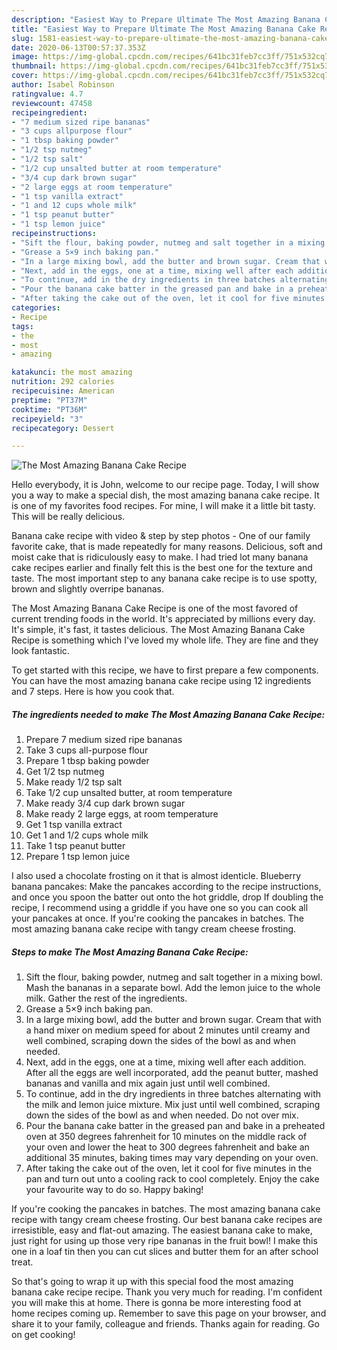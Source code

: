 ```yaml
---
description: "Easiest Way to Prepare Ultimate The Most Amazing Banana Cake Recipe"
title: "Easiest Way to Prepare Ultimate The Most Amazing Banana Cake Recipe"
slug: 1581-easiest-way-to-prepare-ultimate-the-most-amazing-banana-cake-recipe
date: 2020-06-13T00:57:37.353Z
image: https://img-global.cpcdn.com/recipes/641bc31feb7cc3ff/751x532cq70/the-most-amazing-banana-cake-recipe-recipe-main-photo.jpg
thumbnail: https://img-global.cpcdn.com/recipes/641bc31feb7cc3ff/751x532cq70/the-most-amazing-banana-cake-recipe-recipe-main-photo.jpg
cover: https://img-global.cpcdn.com/recipes/641bc31feb7cc3ff/751x532cq70/the-most-amazing-banana-cake-recipe-recipe-main-photo.jpg
author: Isabel Robinson
ratingvalue: 4.7
reviewcount: 47458
recipeingredient:
- "7 medium sized ripe bananas"
- "3 cups allpurpose flour"
- "1 tbsp baking powder"
- "1/2 tsp nutmeg"
- "1/2 tsp salt"
- "1/2 cup unsalted butter at room temperature"
- "3/4 cup dark brown sugar"
- "2 large eggs at room temperature"
- "1 tsp vanilla extract"
- "1 and 12 cups whole milk"
- "1 tsp peanut butter"
- "1 tsp lemon juice"
recipeinstructions:
- "Sift the flour, baking powder, nutmeg and salt together in a mixing bowl. Mash the bananas in a separate bowl. Add the lemon juice to the whole milk. Gather the rest of the ingredients."
- "Grease a 5×9 inch baking pan."
- "In a large mixing bowl, add the butter and brown sugar. Cream that with a hand mixer on medium speed for about 2 minutes until creamy and well combined, scraping down the sides of the bowl as and when needed."
- "Next, add in the eggs, one at a time, mixing well after each addition. After all the eggs are well incorporated, add the peanut butter, mashed bananas and vanilla and mix again just until well combined."
- "To continue, add in the dry ingredients in three batches alternating with the milk and lemon juice mixture. Mix just until well combined, scraping down the sides of the bowl as and when needed. Do not over mix."
- "Pour the banana cake batter in the greased pan and bake in a preheated oven at 350 degrees fahrenheit for 10 minutes on the middle rack of your oven and lower the heat to 300 degrees fahrenheit and bake an additional 35 minutes, baking times may vary depending on your oven."
- "After taking the cake out of the oven, let it cool for five minutes in the pan and turn out unto a cooling rack to cool completely. Enjoy the cake your favourite way to do so. Happy baking!"
categories:
- Recipe
tags:
- the
- most
- amazing

katakunci: the most amazing 
nutrition: 292 calories
recipecuisine: American
preptime: "PT37M"
cooktime: "PT36M"
recipeyield: "3"
recipecategory: Dessert

---
```



![The Most Amazing Banana Cake Recipe](https://img-global.cpcdn.com/recipes/641bc31feb7cc3ff/751x532cq70/the-most-amazing-banana-cake-recipe-recipe-main-photo.jpg)

Hello everybody, it is John, welcome to our recipe page. Today, I will show you a way to make a special dish, the most amazing banana cake recipe. It is one of my favorites food recipes. For mine, I will make it a little bit tasty. This will be really delicious.

Banana cake recipe with video &amp; step by step photos - One of our family favorite cake, that is made repeatedly for many reasons. Delicious, soft and moist cake that is ridiculously easy to make. I had tried lot many banana cake recipes earlier and finally felt this is the best one for the texture and taste. The most important step to any banana cake recipe is to use spotty, brown and slightly overripe bananas.

The Most Amazing Banana Cake Recipe is one of the most favored of current trending foods in the world. It's appreciated by millions every day. It's simple, it's fast, it tastes delicious. The Most Amazing Banana Cake Recipe is something which I've loved my whole life. They are fine and they look fantastic.


To get started with this recipe, we have to first prepare a few components. You can have the most amazing banana cake recipe using 12 ingredients and 7 steps. Here is how you cook that.

<!--inarticleads1-->

##### The ingredients needed to make The Most Amazing Banana Cake Recipe:

1. Prepare 7 medium sized ripe bananas
1. Take 3 cups all-purpose flour
1. Prepare 1 tbsp baking powder
1. Get 1/2 tsp nutmeg
1. Make ready 1/2 tsp salt
1. Take 1/2 cup unsalted butter, at room temperature
1. Make ready 3/4 cup dark brown sugar
1. Make ready 2 large eggs, at room temperature
1. Get 1 tsp vanilla extract
1. Get 1 and 1/2 cups whole milk
1. Take 1 tsp peanut butter
1. Prepare 1 tsp lemon juice


I also used a chocolate frosting on it that is almost identicle. Blueberry banana pancakes: Make the pancakes according to the recipe instructions, and once you spoon the batter out onto the hot griddle, drop If doubling the recipe, I recommend using a griddle if you have one so you can cook all your pancakes at once. If you&#39;re cooking the pancakes in batches. The most amazing banana cake recipe with tangy cream cheese frosting. 

<!--inarticleads2-->

##### Steps to make The Most Amazing Banana Cake Recipe:

1. Sift the flour, baking powder, nutmeg and salt together in a mixing bowl. Mash the bananas in a separate bowl. Add the lemon juice to the whole milk. Gather the rest of the ingredients.
1. Grease a 5×9 inch baking pan.
1. In a large mixing bowl, add the butter and brown sugar. Cream that with a hand mixer on medium speed for about 2 minutes until creamy and well combined, scraping down the sides of the bowl as and when needed.
1. Next, add in the eggs, one at a time, mixing well after each addition. After all the eggs are well incorporated, add the peanut butter, mashed bananas and vanilla and mix again just until well combined.
1. To continue, add in the dry ingredients in three batches alternating with the milk and lemon juice mixture. Mix just until well combined, scraping down the sides of the bowl as and when needed. Do not over mix.
1. Pour the banana cake batter in the greased pan and bake in a preheated oven at 350 degrees fahrenheit for 10 minutes on the middle rack of your oven and lower the heat to 300 degrees fahrenheit and bake an additional 35 minutes, baking times may vary depending on your oven.
1. After taking the cake out of the oven, let it cool for five minutes in the pan and turn out unto a cooling rack to cool completely. Enjoy the cake your favourite way to do so. Happy baking!


If you&#39;re cooking the pancakes in batches. The most amazing banana cake recipe with tangy cream cheese frosting. Our best banana cake recipes are irresistible, easy and flat-out amazing. The easiest banana cake to make, just right for using up those very ripe bananas in the fruit bowl! I make this one in a loaf tin then you can cut slices and butter them for an after school treat. 

So that's going to wrap it up with this special food the most amazing banana cake recipe recipe. Thank you very much for reading. I'm confident you will make this at home. There is gonna be more interesting food at home recipes coming up. Remember to save this page on your browser, and share it to your family, colleague and friends. Thanks again for reading. Go on get cooking!
